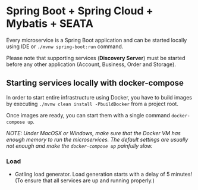 # Spring Boot + Spring Cloud + Mybatis + SEATA

Every microservice is a Spring Boot application and can be started locally using IDE or `./mvnw spring-boot:run` command.

Please note that supporting services (__Discovery Server__) must be started before any other application (Account, Business, Order and Storage).

## Starting services locally with docker-compose

In order to start entire infrastructure using Docker, you have to build images by executing `./mvnw clean install -PbuildDocker`
from a project root.

Once images are ready, you can start them with a single command
`docker-compose up`.

*NOTE: Under MacOSX or Windows, make sure that the Docker VM has enough memory to run the microservices. The default settings
are usually not enough and make the `docker-compose up` painfully slow.*

### Load

 * Gatling load generator. Load generation starts with a delay of 5 minutes! (To ensure that all services are up and running properly.)

```

